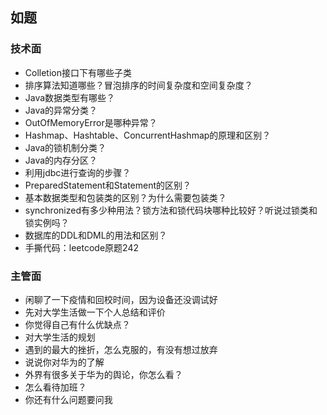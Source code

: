## 如题 ##

### 技术面 ###

* Colletion接口下有哪些子类
* 排序算法知道哪些？冒泡排序的时间复杂度和空间复杂度？
* Java数据类型有哪些？
* Java的异常分类？
* OutOfMemoryError是哪种异常？
* Hashmap、Hashtable、ConcurrentHashmap的原理和区别？
* Java的锁机制分类？
* Java的内存分区？
* 利用jdbc进行查询的步骤？
* PreparedStatement和Statement的区别？
* 基本数据类型和包装类的区别？为什么需要包装类？
* synchronized有多少种用法？锁方法和锁代码块哪种比较好？听说过锁类和锁实例吗？
* 数据库的DDL和DML的用法和区别？
* 手撕代码：leetcode原题242

### 主管面 ###

* 闲聊了一下疫情和回校时间，因为设备还没调试好
* 先对大学生活做一下个人总结和评价
* 你觉得自己有什么优缺点？
* 对大学生活的规划
* 遇到的最大的挫折，怎么克服的，有没有想过放弃
* 说说你对华为的了解
* 外界有很多关于华为的舆论，你怎么看？
* 怎么看待加班？
* 你还有什么问题要问我
